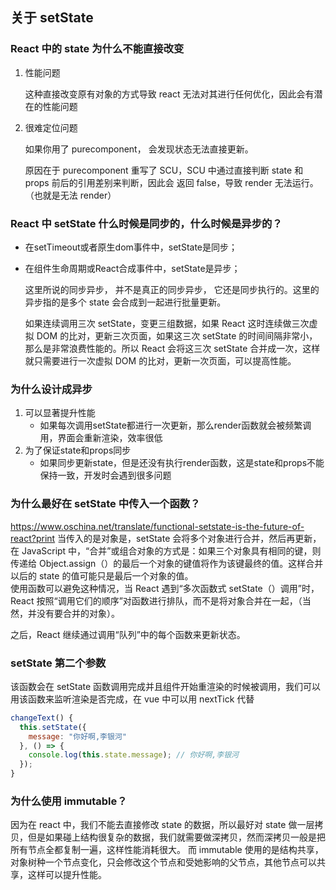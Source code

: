 ## 关于 setState

### React 中的 state 为什么不能直接改变

1. 性能问题

   这种直接改变原有对象的方式导致 react 无法对其进行任何优化，因此会有潜在的性能问题

2. 很难定位问题

   如果你用了 purecomponent， 会发现状态无法直接更新。

   原因在于 purecomponent 重写了 SCU，SCU 中通过直接判断 state 和 props 前后的引用差别来判断，因此会
   返回 false，导致 render 无法运行。（也就是无法 render）

### React 中 setState 什么时候是同步的，什么时候是异步的？
- 在setTimeout或者原生dom事件中，setState是同步；
- 在组件生命周期或React合成事件中，setState是异步；

   这里所说的同步异步， 并不是真正的同步异步， 它还是同步执行的。这里的异步指的是多个 state 会合成到一起进行批量更新。

   如果连续调用三次 setState，变更三组数据，如果 React 这时连续做三次虚拟 DOM 的比对，更新三次页面，如果这三次 setState 的时间间隔非常小，那么是非常浪费性能的。所以 React 会将这三次 setState 合并成一次，这样就只需要进行一次虚拟 DOM 的比对，更新一次页面，可以提高性能。

### 为什么设计成异步
1. 可以显著提升性能
   - 如果每次调用setState都进行一次更新，那么render函数就会被频繁调用，界面会重新渲染，效率很低
2. 为了保证state和props同步
   - 如果同步更新state，但是还没有执行render函数，这是state和props不能保持一致，开发时会遇到很多问题

### 为什么最好在 setState 中传入一个函数？

https://www.oschina.net/translate/functional-setstate-is-the-future-of-react?print
当传入的是对象是，setState 会将多个对象进行合并，然后再更新，在 JavaScript 中，“合并”或组合对象的方式是：如果三个对象具有相同的键，则传递给 Object.assign（）的最后一个对象的键值将作为该键最终的值。这样合并以后的 state 的值可能只是最后一个对象的值。  
使用函数可以避免这种情况，当 React 遇到“多次函数式 setState（）调用”时，React 按照“调用它们的顺序”对函数进行排队，而不是将对象合并在一起，（当然，并没有要合并的对象）。

之后，React 继续通过调用“队列”中的每个函数来更新状态。

### setState 第二个参数

该函数会在 setState 函数调用完成并且组件开始重渲染的时候被调用，我们可以用该函数来监听渲染是否完成，在 vue 中可以用 nextTick 代替
```javascript
changeText() {
  this.setState({
    message: "你好啊,李银河"
  }, () => {
    console.log(this.state.message); // 你好啊,李银河
  });
}
```

### 为什么使用 immutable？

因为在 react 中，我们不能去直接修改 state 的数据，所以最好对 state 做一层拷贝，但是如果碰上结构很复杂的数据，我们就需要做深拷贝，然而深拷贝一般是把所有节点全都复制一遍，这样性能消耗很大。
而 immutable 使用的是结构共享，对象树种一个节点变化，只会修改这个节点和受她影响的父节点，其他节点可以共享，这样可以提升性能。
